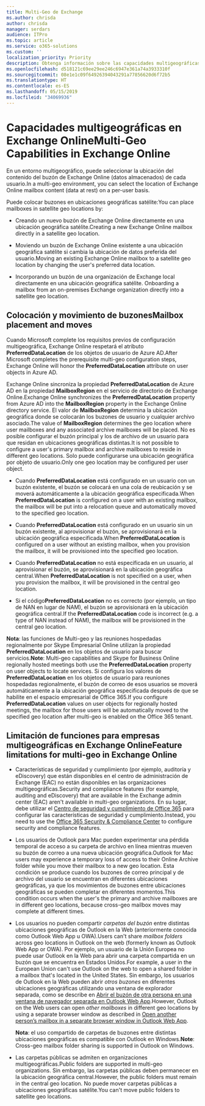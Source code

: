 ```yaml
---
title: Multi-Geo de Exchange
ms.author: chrisda
author: chrisda
manager: serdars
audience: ITPro
ms.topic: article
ms.service: o365-solutions
ms.custom: ''
localization_priority: Priority
description: Obtenga información sobre las capacidades multigeográficas en Exchange Online
ms.openlocfilehash: d518121c69ee29ee246c6947e361a74a3933310f
ms.sourcegitcommit: 08e1e1c09f64926394043291a77856620d6f72b5
ms.translationtype: HT
ms.contentlocale: es-ES
ms.lasthandoff: 05/15/2019
ms.locfileid: "34069936"
---
```

# <a name="multi-geo-capabilities-in-exchange-online"></a><span data-ttu-id="a18e1-103">Capacidades multigeográficas en Exchange Online</span><span class="sxs-lookup"><span data-stu-id="a18e1-103">Multi-Geo Capabilities in Exchange Online</span></span>

<span data-ttu-id="a18e1-104">En un entorno multigeográfico, puede seleccionar la ubicación del contenido del buzón de Exchange Online (datos almacenados) de cada usuario.</span><span class="sxs-lookup"><span data-stu-id="a18e1-104">In a multi-geo environment, you can select the location of Exchange Online mailbox content (data at rest) on a per-user basis.</span></span>

<span data-ttu-id="a18e1-105">Puede colocar buzones en ubicaciones geográficas satélite:</span><span class="sxs-lookup"><span data-stu-id="a18e1-105">You can place mailboxes in satellite geo locations by:</span></span>

- <span data-ttu-id="a18e1-106">Creando un nuevo buzón de Exchange Online directamente en una ubicación geográfica satélite.</span><span class="sxs-lookup"><span data-stu-id="a18e1-106">Creating a new Exchange Online mailbox directly in a satellite geo location.</span></span>

- <span data-ttu-id="a18e1-107">Moviendo un buzón de Exchange Online existente a una ubicación geográfica satélite si cambia la ubicación de datos preferida del usuario.</span><span class="sxs-lookup"><span data-stu-id="a18e1-107">Moving an existing Exchange Online mailbox to a satellite geo location by changing the user's preferred data location.</span></span>

- <span data-ttu-id="a18e1-108">Incorporando un buzón de una organización de Exchange local directamente en una ubicación geográfica satélite. </span><span class="sxs-lookup"><span data-stu-id="a18e1-108">Onboarding a mailbox from an on-premises Exchange organization directly into a satellite geo location.</span></span>

## <a name="mailbox-placement-and-moves"></a><span data-ttu-id="a18e1-109">Colocación y movimiento de buzones</span><span class="sxs-lookup"><span data-stu-id="a18e1-109">Mailbox placement and moves</span></span>

<span data-ttu-id="a18e1-110">Cuando Microsoft complete los requisitos previos de configuración multigeográfica, Exchange Online respetará el atributo **PreferredDataLocation** de los objetos de usuario de Azure AD.</span><span class="sxs-lookup"><span data-stu-id="a18e1-110">After Microsoft completes the prerequisite multi-geo configuration steps, Exchange Online will honor the **PreferredDataLocation** attribute on user objects in Azure AD.</span></span>

<span data-ttu-id="a18e1-111">Exchange Online sincroniza la propiedad **PreferredDataLocation** de Azure AD en la propiedad **MailboxRegion** en el servicio de directorio de Exchange Online.</span><span class="sxs-lookup"><span data-stu-id="a18e1-111">Exchange Online synchronizes the **PreferredDataLocation** property from Azure AD into the **MailboxRegion** property in the Exchange Online directory service.</span></span> <span data-ttu-id="a18e1-112">El valor de **MailboxRegion** determina la ubicación geográfica donde se colocarán los buzones de usuario y cualquier archivo asociado.</span><span class="sxs-lookup"><span data-stu-id="a18e1-112">The value of **MailboxRegion** determines the geo location where user mailboxes and any associated archive mailboxes will be placed.</span></span> <span data-ttu-id="a18e1-113">No es posible configurar el buzón principal y los de archivo de un usuario para que residan en ubicaciones geográficas distintas.</span><span class="sxs-lookup"><span data-stu-id="a18e1-113">It is not possible to configure a user's primary mailbox and archive mailboxes to reside in different geo locations.</span></span> <span data-ttu-id="a18e1-114">Solo puede configurarse una ubicación geográfica por objeto de usuario.</span><span class="sxs-lookup"><span data-stu-id="a18e1-114">Only one geo location may be configured per user object.</span></span>

- <span data-ttu-id="a18e1-115">Cuando **PreferredDataLocation** está configurado en un usuario con un buzón existente, el buzón se colocará en una cola de reubicación y se moverá automáticamente a la ubicación geográfica especificada.</span><span class="sxs-lookup"><span data-stu-id="a18e1-115">When **PreferredDataLocation** is configured on a user with an existing mailbox, the mailbox will be put into a relocation queue and automatically moved to the specified geo location.</span></span>

- <span data-ttu-id="a18e1-116">Cuando **PreferredDataLocation** está configurado en un usuario sin un buzón existente, al aprovisionar el buzón, se aprovisionará en la ubicación geográfica especificada.</span><span class="sxs-lookup"><span data-stu-id="a18e1-116">When **PreferredDataLocation** is configured on a user without an existing mailbox, when you provision the mailbox, it will be provisioned into the specified geo location.</span></span>

- <span data-ttu-id="a18e1-117">Cuando **PreferredDataLocation** no está especificada en un usuario, al aprovisionar el buzón, se aprovisionará en la ubicación geográfica central.</span><span class="sxs-lookup"><span data-stu-id="a18e1-117">When **PreferredDataLocation** is not specified on a user, when you provision the mailbox, it will be provisioned in the central geo location.</span></span>

- <span data-ttu-id="a18e1-118">Si el código**PreferredDataLocation** no es correcto (por ejemplo, un tipo de NAN en lugar de NAM), el buzón se aprovisionará en la ubicación geográfica central.</span><span class="sxs-lookup"><span data-stu-id="a18e1-118">If the **PreferredDataLocation** code is incorrect (e.g. a type of NAN instead of NAM), the mailbox will be provisioned in the central geo location.</span></span>

<span data-ttu-id="a18e1-119">**Nota**: las funciones de Multi-geo y las reuniones hospedadas regionalmente por Skype Empresarial Online utilizan la propiedad **PreferredDataLocation** en los objetos de usuario para buscar servicios.</span><span class="sxs-lookup"><span data-stu-id="a18e1-119">**Note**: Multi-geo capabilities and Skype for Business Online regionally hosted meetings both use the **PreferredDataLocation** property on user objects to locate services.</span></span> <span data-ttu-id="a18e1-120">Si configura los valores de **PreferredDataLocation** en los objetos de usuario para reuniones hospedadas regionalmente, el buzón de correo de esos usuarios se moverá automáticamente a la ubicación geográfica especificada después de que se habilite en el espacio empresarial de Office 365.</span><span class="sxs-lookup"><span data-stu-id="a18e1-120">If you configure **PreferredDataLocation** values on user objects for regionally hosted meetings, the mailbox for those users will be automatically moved to the specified geo location after multi-geo is enabled on the Office 365 tenant.</span></span>

## <a name="feature-limitations-for-multi-geo-in-exchange-online"></a><span data-ttu-id="a18e1-121">Limitación de funciones para empresas multigeográficas en Exchange Online</span><span class="sxs-lookup"><span data-stu-id="a18e1-121">Feature limitations for multi-geo in Exchange Online</span></span>

- <span data-ttu-id="a18e1-122">Características de seguridad y cumplimiento (por ejemplo, auditoría y eDiscovery) que están disponibles en el centro de administración de Exchange (EAC) no están disponibles en las organizaciones multigeográficas.</span><span class="sxs-lookup"><span data-stu-id="a18e1-122">Security and compliance features (for example, auditing and eDiscovery) that are available in the Exchange admin center (EAC) aren't available in multi-geo organizations.</span></span> <span data-ttu-id="a18e1-123">En su lugar, debe utilizar el [Centro de seguridad y cumplimiento de Office 365](https://support.office.com/article/7e696a40-b86b-4a20-afcc-559218b7b1b8) para configurar las características de seguridad y cumplimiento.</span><span class="sxs-lookup"><span data-stu-id="a18e1-123">Instead, you need to use the [Office 365 Security & Compliance Center](https://support.office.com/article/7e696a40-b86b-4a20-afcc-559218b7b1b8) to configure security and compliance features.</span></span>

- <span data-ttu-id="a18e1-124">Los usuarios de Outlook para Mac pueden experimentar una pérdida temporal de acceso a su carpeta de archivo en línea mientras mueven su buzón de correo a una nueva ubicación geográfica.</span><span class="sxs-lookup"><span data-stu-id="a18e1-124">Outlook for Mac users may experience a temporary loss of access to their Online Archive folder while you move their mailbox to a new geo location.</span></span> <span data-ttu-id="a18e1-125">Esta condición se produce cuando los buzones de correo principal y de archivo del usuario se encuentran en diferentes ubicaciones geográficas, ya que los movimientos de buzones entre ubicaciones geográficas se pueden completar en diferentes momentos.</span><span class="sxs-lookup"><span data-stu-id="a18e1-125">This condition occurs when the user's the primary and archive mailboxes are in different geo locations, because cross-geo mailbox moves may complete at different times.</span></span>

- <span data-ttu-id="a18e1-126">Los usuarios no pueden compartir *carpetas del buzón* entre distintas ubicaciones geográficas de Outlook en la Web (anteriormente conocida como Outlook Web App u OWA).</span><span class="sxs-lookup"><span data-stu-id="a18e1-126">Users can't share *mailbox folders* across geo locations in Outlook on the web (formerly known as Outlook Web App or OWA).</span></span> <span data-ttu-id="a18e1-127">Por ejemplo, un usuario de la Unión Europea no puede usar Outlook en la Web para abrir una carpeta compartida en un buzón que se encuentra en Estados Unidos.</span><span class="sxs-lookup"><span data-stu-id="a18e1-127">For example, a user in the European Union can't use Outlook on the web to open a shared folder in a mailbox that's located in the United States.</span></span> <span data-ttu-id="a18e1-128">Sin embargo, los usuarios de Outlook en la Web pueden abrir *otros buzones* en diferentes ubicaciones geográficas utilizando una ventana de explorador separada, como se describe en [Abrir el buzón de otra persona en una ventana de navegador separada en Outlook Web App](https://support.office.com/article/A909AD30-E413-40B5-A487-0EA70B763081#__toc372210362).</span><span class="sxs-lookup"><span data-stu-id="a18e1-128">However, Outlook on the Web users can open *other mailboxes* in different geo locations by using a separate browser window as described in [Open another person’s mailbox in a separate browser window in Outlook Web App](https://support.office.com/article/A909AD30-E413-40B5-A487-0EA70B763081#__toc372210362).</span></span>

  <span data-ttu-id="a18e1-129">**Nota**: el uso compartido de carpetas de buzones entre distintas ubicaciones geográficas es compatible con Outlook en Windows.</span><span class="sxs-lookup"><span data-stu-id="a18e1-129">**Note**: Cross-geo mailbox folder sharing is supported in Outlook on Windows.</span></span>

- <span data-ttu-id="a18e1-130">Las carpetas públicas se admiten en organizaciones multigeográficas.</span><span class="sxs-lookup"><span data-stu-id="a18e1-130">Public folders are supported in multi-geo organizations.</span></span> <span data-ttu-id="a18e1-131">Sin embargo, las carpetas públicas deben permanecer en la ubicación geográfica central.</span><span class="sxs-lookup"><span data-stu-id="a18e1-131">However, the public folders must remain in the central geo location.</span></span> <span data-ttu-id="a18e1-132">No puede mover carpetas públicas a ubicaciones geográficas satélite.</span><span class="sxs-lookup"><span data-stu-id="a18e1-132">You can't move public folders to satellite geo locations.</span></span>

